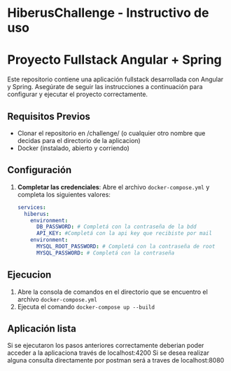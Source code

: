 # HiberusChallenge - Instructivo de uso
# Proyecto Fullstack Angular + Spring

Este repositorio contiene una aplicación fullstack desarrollada con Angular y Spring. 
Asegúrate de seguir las instrucciones a continuación para configurar y ejecutar el proyecto correctamente.

## Requisitos Previos

- Clonar el repositorio en /challenge/ (o cualquier otro nombre que decidas para el directorio de la aplicacion)
- Docker (instalado, abierto y corriendo)

## Configuración

1. **Completar las credenciales**:
   Abre el archivo `docker-compose.yml` y completa los siguientes valores:
   ```yaml
   services:
     hiberus:
       environment:
         DB_PASSWORD: # Completá con la contraseña de la bdd
         API_KEY: #Completá con la api key que recibiste por mail
       environment:
         MYSQL_ROOT_PASSWORD: # Completá con la contraseña de root
         MYSQL_PASSWORD: # Completá con la contraseña

## Ejecucion

1. Abre la consola de comandos en el directorio que se encuentro el archivo `docker-compose.yml`
2. Ejecuta el comando `docker-compose up --build`

## Aplicación lista

Si se ejecutaron los pasos anteriores correctamente deberian poder acceder a la aplicaciona  través de localhost:4200
Si se desea realizar alguna consulta directamente por postman será a traves de localhost:8080
